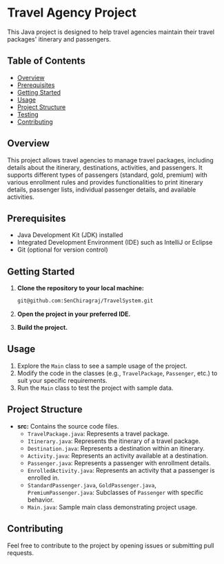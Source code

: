 # Travel Agency Project

This Java project is designed to help travel agencies maintain their travel packages' itinerary and passengers.

## Table of Contents

- [Overview](#overview)
- [Prerequisites](#prerequisites)
- [Getting Started](#getting-started)
- [Usage](#usage)
- [Project Structure](#project-structure)
- [Testing](#testing)
- [Contributing](#contributing)

## Overview

This project allows travel agencies to manage travel packages, including details about the itinerary, destinations, activities, and passengers. It supports different types of passengers (standard, gold, premium) with various enrollment rules and provides functionalities to print itinerary details, passenger lists, individual passenger details, and available activities.

## Prerequisites

- Java Development Kit (JDK) installed
- Integrated Development Environment (IDE) such as IntelliJ or Eclipse
- Git (optional for version control)

## Getting Started

1. **Clone the repository to your local machine:**
    ```bash
    git@github.com:SenChiragraj/TravelSystem.git
    ```

2. **Open the project in your preferred IDE.**
3. **Build the project.**

## Usage

1. Explore the `Main` class to see a sample usage of the project.
2. Modify the code in the classes (e.g., `TravelPackage`, `Passenger`, etc.) to suit your specific requirements.
3. Run the `Main` class to test the project with sample data.

## Project Structure

- **src:** Contains the source code files.
  - `TravelPackage.java`: Represents a travel package.
  - `Itinerary.java`: Represents the itinerary of a travel package.
  - `Destination.java`: Represents a destination within an itinerary.
  - `Activity.java`: Represents an activity available at a destination.
  - `Passenger.java`: Represents a passenger with enrollment details.
  - `EnrolledActivity.java`: Represents an activity that a passenger is enrolled in.
  - `StandardPassenger.java`, `GoldPassenger.java`, `PremiumPassenger.java`: Subclasses of `Passenger` with specific behavior.
  - `Main.java`: Sample main class demonstrating project usage.

## Contributing

Feel free to contribute to the project by opening issues or submitting pull requests.
